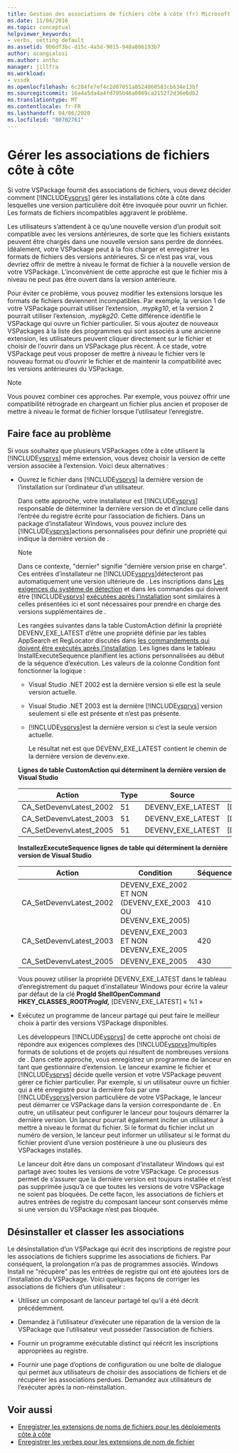 ```yaml
---
title: Gestion des associations de fichiers côte à côte (fr) Microsoft Docs
ms.date: 11/04/2016
ms.topic: conceptual
helpviewer_keywords:
- verbs, setting default
ms.assetid: 9b6df3bc-d15c-4a5d-9015-948a806193b7
author: acangialosi
ms.author: anthc
manager: jillfra
ms.workload:
- vssdk
ms.openlocfilehash: 6c284fe7ef4c2d07051a8524860583cb634e13bf
ms.sourcegitcommit: 16a4a5da4a4fd795b46a0869ca2152f2d36e6db2
ms.translationtype: MT
ms.contentlocale: fr-FR
ms.lasthandoff: 04/06/2020
ms.locfileid: "80702761"
---
```

# <a name="manage-side-by-side-file-associations"></a>Gérer les associations de fichiers côte à côte

Si votre VSPackage fournit des associations de fichiers, vous devez décider comment [!INCLUDE[vsprvs](../code-quality/includes/vsprvs_md.md)] gérer les installations côte à côte dans lesquelles une version particulière doit être invoquée pour ouvrir un fichier. Les formats de fichiers incompatibles aggravent le problème.

Les utilisateurs s’attendent à ce qu’une nouvelle version d’un produit soit compatible avec les versions antérieures, de sorte que les fichiers existants peuvent être chargés dans une nouvelle version sans perdre de données. Idéalement, votre VSPackage peut à la fois charger et enregistrer les formats de fichiers des versions antérieures. Si ce n’est pas vrai, vous devriez offrir de mettre à niveau le format de fichier à la nouvelle version de votre VSPackage. L’inconvénient de cette approche est que le fichier mis à niveau ne peut pas être ouvert dans la version antérieure.

Pour éviter ce problème, vous pouvez modifier les extensions lorsque les formats de fichiers deviennent incompatibles. Par exemple, la version 1 de votre VSPackage pourrait utiliser l’extension, *.mypkg10*, et la version 2 pourrait utiliser l’extension, *.mypkg20*. Cette différence identifie le VSPackage qui ouvre un fichier particulier. Si vous ajoutez de nouveaux VSPackages à la liste des programmes qui sont associés à une ancienne extension, les utilisateurs peuvent cliquer directement sur le fichier et choisir de l’ouvrir dans un VSPackage plus récent. À ce stade, votre VSPackage peut vous proposer de mettre à niveau le fichier vers le nouveau format ou d’ouvrir le fichier et de maintenir la compatibilité avec les versions antérieures du VSPackage.

> [!NOTE]
> Vous pouvez combiner ces approches. Par exemple, vous pouvez offrir une compatibilité rétrograde en chargeant un fichier plus ancien et proposer de mettre à niveau le format de fichier lorsque l’utilisateur l’enregistre.

## <a name="face-the-problem"></a>Faire face au problème

Si vous souhaitez que plusieurs VSPackages côte à côte utilisent la [!INCLUDE[vsprvs](../code-quality/includes/vsprvs_md.md)] même extension, vous devez choisir la version de cette version associée à l’extension. Voici deux alternatives :

- Ouvrez le fichier dans [!INCLUDE[vsprvs](../code-quality/includes/vsprvs_md.md)] la dernière version de l’installation sur l’ordinateur d’un utilisateur.

   Dans cette approche, votre installateur est [!INCLUDE[vsprvs](../code-quality/includes/vsprvs_md.md)] responsable de déterminer la dernière version de et d’inclure celle dans l’entrée du registre écrite pour l’association de fichiers. Dans un package d’installateur Windows, vous pouvez inclure des [!INCLUDE[vsprvs](../code-quality/includes/vsprvs_md.md)]actions personnalisées pour définir une propriété qui indique la dernière version de .

  > [!NOTE]
  > Dans ce contexte, "dernier" signifie "dernière version prise en charge". Ces entrées d’installateur ne [!INCLUDE[vsprvs](../code-quality/includes/vsprvs_md.md)]détecteront pas automatiquement une version ultérieure de . Les inscriptions dans [Les exigences du système de détection](../extensibility/internals/detecting-system-requirements.md) et dans les commandes qui doivent être [!INCLUDE[vsprvs](../code-quality/includes/vsprvs_md.md)] [exécutées après l’installation](../extensibility/internals/commands-that-must-be-run-after-installation.md) sont similaires à celles présentées ici et sont nécessaires pour prendre en charge des versions supplémentaires de .

   Les rangées suivantes dans la table CustomAction définir la propriété DEVENV_EXE_LATEST d’être une propriété définie par les tables AppSearch et RegLocator discutés dans [les commandements qui doivent être exécutés après l’installation](../extensibility/internals/commands-that-must-be-run-after-installation.md). Les lignes dans le tableau InstallExecuteSequence planifient les actions personnalisées au début de la séquence d’exécution. Les valeurs de la colonne Condition font fonctionner la logique :

  - Visual Studio .NET 2002 est la dernière version si elle est la seule version actuelle.

  - Visual Studio .NET 2003 est la dernière [!INCLUDE[vsprvs](../code-quality/includes/vsprvs_md.md)] version seulement si elle est présente et n’est pas présente.

  - [!INCLUDE[vsprvs](../code-quality/includes/vsprvs_md.md)]est la dernière version si c’est la seule version actuelle.

    Le résultat net est que DEVENV_EXE_LATEST contient le chemin de la dernière version de devenv.exe.

  **Lignes de table CustomAction qui déterminent la dernière version de Visual Studio**

  |Action|Type|Source|Cible|
  |------------|----------|------------|------------|
  |CA_SetDevenvLatest_2002|51|DEVENV_EXE_LATEST|[DEVENV_EXE_2002]|
  |CA_SetDevenvLatest_2003|51|DEVENV_EXE_LATEST|[DEVENV_EXE_2003]|
  |CA_SetDevenvLatest_2005|51|DEVENV_EXE_LATEST|[DEVENV_EXE_2005]|

  **InstallezExecuteSequence lignes de table qui déterminent la dernière version de Visual Studio**

  |Action|Condition|Séquence|
  |------------|---------------|--------------|
  |CA_SetDevenvLatest_2002|DEVENV_EXE_2002 ET NON (DEVENV_EXE_2003 OU DEVENV_EXE_2005)|410|
  |CA_SetDevenvLatest_2003|DEVENV_EXE_2003 ET NON DEVENV_EXE_2005|420|
  |CA_SetDevenvLatest_2005|DEVENV_EXE_2005|430|

   Vous pouvez utiliser la propriété DEVENV_EXE_LATEST dans le tableau d’enregistrement du paquet d’installateur Windows pour écrire la valeur par défaut de la clé **ProgId ShellOpenCommand HKEY_CLASSES_ROOT*ProgId,*** [DEVENV_EXE_LATEST] « %1 »

- Exécutez un programme de lanceur partagé qui peut faire le meilleur choix à partir des versions VSPackage disponibles.

   Les développeurs [!INCLUDE[vsprvs](../code-quality/includes/vsprvs_md.md)] de cette approche ont choisi de répondre aux exigences complexes des [!INCLUDE[vsprvs](../code-quality/includes/vsprvs_md.md)]multiples formats de solutions et de projets qui résultent de nombreuses versions de . Dans cette approche, vous enregistrez un programme de lanceur en tant que gestionnaire d’extension. Le lanceur examine le fichier et [!INCLUDE[vsprvs](../code-quality/includes/vsprvs_md.md)] décide quelle version et votre VSPackage peuvent gérer ce fichier particulier. Par exemple, si un utilisateur ouvre un fichier qui a été enregistré pour la dernière fois par une [!INCLUDE[vsprvs](../code-quality/includes/vsprvs_md.md)]version particulière de votre VSPackage, le lanceur peut démarrer ce VSPackage dans la version correspondante de . En outre, un utilisateur peut configurer le lanceur pour toujours démarrer la dernière version. Un lanceur pourrait également inciter un utilisateur à mettre à niveau le format du fichier. Si le format du fichier inclut un numéro de version, le lanceur peut informer un utilisateur si le format du fichier provient d’une version postérieure à une ou plusieurs des VSPackages installés.

   Le lanceur doit être dans un composant d’installateur Windows qui est partagé avec toutes les versions de votre VSPackage. Ce processus permet de s’assurer que la dernière version est toujours installée et n’est pas supprimée jusqu’à ce que toutes les versions de votre VSPackage ne soient pas bloquées. De cette façon, les associations de fichiers et autres entrées de registre du composant lanceur sont conservés même si une version du VSPackage n’est pas bloquée.

## <a name="uninstall-and-file-associations"></a>Désinstaller et classer les associations

Le désinstallation d’un VSPackage qui écrit des inscriptions de registre pour les associations de fichiers supprime les associations de fichiers. Par conséquent, la prolongation n’a pas de programmes associés. Windows Install ne "récupère" pas les entrées de registre qui ont été ajoutées lors de l’installation du VSPackage. Voici quelques façons de corriger les associations de fichiers d’un utilisateur :

- Utilisez un composant de lanceur partagé tel qu’il a été décrit précédemment.

- Demandez à l’utilisateur d’exécuter une réparation de la version de la VSPackage que l’utilisateur veut posséder l’association de fichiers.

- Fournir un programme exécutable distinct qui réécrit les inscriptions appropriées au registre.

- Fournir une page d’options de configuration ou une boîte de dialogue qui permet aux utilisateurs de choisir des associations de fichiers et de récupérer les associations perdues. Demandez aux utilisateurs de l’exécuter après la non-réinstallation.

## <a name="see-also"></a>Voir aussi

- [Enregistrer les extensions de noms de fichiers pour les déploiements côte à côte](../extensibility/registering-file-name-extensions-for-side-by-side-deployments.md)
- [Enregistrer les verbes pour les extensions de nom de fichier](../extensibility/registering-verbs-for-file-name-extensions.md)
